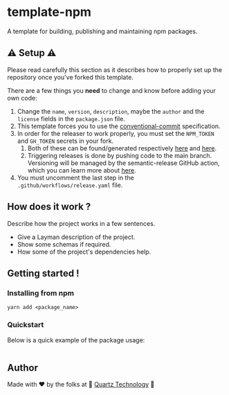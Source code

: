 # template-npm
A template for building, publishing and maintaining npm packages.

## ⚠️ Setup ⚠️

Please read carefully this section as it describes how to properly set up the repository once you've forked this
template.

There are a few things you **need** to change and know before adding your own code:
1. Change the `name`, `version`, `description`, maybe the `author` and the `license` fields in the `package.json`
file.
2. This template forces you to use the [conventional-commit](https://www.conventionalcommits.org/en/v1.0.0/) specification.
3. In order for the releaser to work properly, you must set the `NPM_TOKEN` and `GH_TOKEN` secrets in your fork.
   1. Both of these can be found/generated respectively [here](https://docs.npmjs.com/creating-and-viewing-access-tokens)
   and [here](https://docs.github.com/en/authentication/keeping-your-account-and-data-secure/creating-a-personal-access-token).
   2. Triggering releases is done by pushing code to the main branch. Versioning will be managed by the semantic-release
   GitHub action, which you can learn more about [here](https://semantic-release.gitbook.io/semantic-release/#how-does-it-work).
4. You must uncomment the last step in the `.github/workflows/release.yaml` file.

## How does it work ?

Describe how the project works in a few sentences.
- Give a Layman description of the project.
- Show some schemas if required.
- How some of the project's dependencies help.

## Getting started !

### Installing from npm
```shell
yarn add <package_name>
```

### Quickstart

Below is a quick example of the package usage:
```typescript

```

## Author

Made with ❤️ by the folks at 🚀 [Quartz Technology](https://github.com/quartz-technology) 🚀
